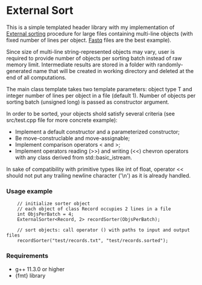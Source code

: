 # External Sort

This is a simple templated header library with my implementation of [External sorting](https://en.wikipedia.org/wiki/External_sorting) procedure for large files containing multi-line objects (with fixed number of lines per object. [Fastq](https://en.wikipedia.org/wiki/FASTQ_format) files are the best example).

Since size of multi-line string-represented objects may vary, user is required to provide number of objects per sorting batch instead of raw memory limit. Intermediate results are stored in a folder with randomly-generated name that will be created in working directory and deleted at the end of all computations.

The main class template takes two template parameters: object type T and integer number of lines per object in a file (default 1).
Number of objects per sorting batch (unsigned long) is passed as constructor argument.

In order to be sorted, your objects shold satisfy several criteria (see src/test.cpp file for more concrete example):
* Implement a default constructor and a parameterized constructor;
* Be move-construclable and move-assignable;
* Implement comparison operators < and >;
* Implement operators reading (>>) and writing (<<) chevron operators with any class derived from std::basic_istream.

In sake of compatibility with primitive types like int of float, operator << should not put any trailing newline character ('\n') as it is already handled.

### Usage example
```
    // initialize sorter object
    // each object of class Record occupies 2 lines in a file
    int ObjsPerBatch = 4;
    ExternalSorter<Record, 2> recordSorter(ObjsPerBatch);

    // sort objects: call operator () with paths to input and output files
    recordSorter("test/records.txt", "test/records.sorted");

```

### Requirements
* g++ 11.3.0 or higher
* {fmt} library